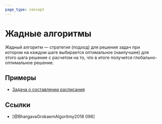 ```yaml
---
page_type: concept
---
```


# Жадные алгоритмы

Жадный алгоритм — стратегия (подход) для решения задач при котором на каждом шаге выбирается оптимальное (наилучшее) для этого шага решение с расчетом на то, что в итоге получится глобально-оптимальное решение.

## Примеры

* [Задача о составлении расписания]([[20221113184224]])

## Ссылки

- [@BhargavaGrokaemAlgoritmy2018 098]